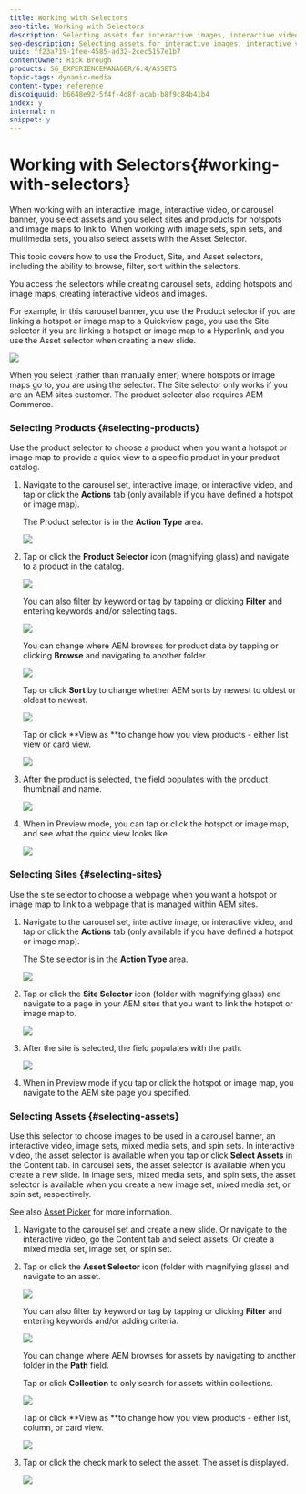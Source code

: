 ```yaml
---
title: Working with Selectors
seo-title: Working with Selectors
description: Selecting assets for interactive images, interactive video, and carousel banners
seo-description: Selecting assets for interactive images, interactive video, and carousel banners
uuid: ff23a719-1fee-4585-ad32-2cec5157e1b7
contentOwner: Rick Brough
products: SG_EXPERIENCEMANAGER/6.4/ASSETS
topic-tags: dynamic-media
content-type: reference
discoiquuid: b6648e92-5f4f-4d8f-acab-b8f9c84b41b4
index: y
internal: n
snippet: y
---
```


# Working with Selectors{#working-with-selectors}

When working with an interactive image, interactive video, or carousel banner, you select assets and you select sites and products for hotspots and image maps to link to. When working with image sets, spin sets, and multimedia sets, you also select assets with the Asset Selector.

This topic covers how to use the Product, Site, and Asset selectors, including the ability to browse, filter, sort within the selectors.

You access the selectors while creating carousel sets, adding hotspots and image maps, creating interactive videos and images.

For example, in this carousel banner, you use the Product selector if you are linking a hotspot or image map to a Quickview page, you use the Site selector if you are linking a hotspot or image map to a Hyperlink, and you use the Asset selector when creating a new slide.

![](assets/chlimage_1-520.png)

When you select (rather than manually enter) where hotspots or image maps go to, you are using the selector. The Site selector only works if you are an AEM sites customer. The product selector also requires AEM Commerce.

### Selecting Products {#selecting-products}

Use the product selector to choose a product when you want a hotspot or image map to provide a quick view to a specific product in your product catalog.

1. Navigate to the carousel set, interactive image, or interactive video, and tap or click the **Actions** tab (only available if you have defined a hotspot or image map).

   The Product selector is in the **Action Type** area.

   ![](assets/chlimage_1-521.png)

1. Tap or click the **Product Selector** icon (magnifying glass) and navigate to a product in the catalog.

   ![](assets/chlimage_1-522.png)

   You can also filter by keyword or tag by tapping or clicking **Filter** and entering keywords and/or selecting tags.

   ![](assets/chlimage_1-523.png)

   You can change where AEM browses for product data by tapping or clicking **Browse** and navigating to another folder.

   ![](assets/chlimage_1-524.png)

   Tap or click **Sort** by to change whether AEM sorts by newest to oldest or oldest to newest.

   ![](assets/chlimage_1-525.png)

   Tap or click **View as **to change how you view products - either list view or card view.

   ![](assets/chlimage_1-526.png)

1. After the product is selected, the field populates with the product thumbnail and name.

   ![](assets/chlimage_1-527.png)

1. When in Preview mode, you can tap or click the hotspot or image map, and see what the quick view looks like.

   ![](assets/chlimage_1-528.png)

### Selecting Sites {#selecting-sites}

Use the site selector to choose a webpage when you want a hotspot or image map to link to a webpage that is managed within AEM sites.

1. Navigate to the carousel set, interactive image, or interactive video, and tap or click the **Actions** tab (only available if you have defined a hotspot or image map).

   The Site selector is in the **Action Type** area.

   ![](assets/chlimage_1-529.png)

1. Tap or click the **Site Selector** icon (folder with magnifying glass) and navigate to a page in your AEM sites that you want to link the hotspot or image map to.

   ![](assets/chlimage_1-530.png)

1. After the site is selected, the field populates with the path.

   ![](assets/chlimage_1-531.png)

1. When in Preview mode if you tap or click the hotspot or image map, you navigate to the AEM site page you specified.

### Selecting Assets {#selecting-assets}

Use this selector to choose images to be used in a carousel banner, an interactive video, image sets, mixed media sets, and spin sets. In interactive video, the asset selector is available when you tap or click **Select Assets** in the Content tab. In carousel sets, the asset selector is available when you create a new slide. In image sets, mixed media sets, and spin sets, the asset selector is available when you create a new image set, mixed media set, or spin set, respectively.

See also [Asset Picker](../../assets/using/asset-selector.md) for more information.

1. Navigate to the carousel set and create a new slide. Or navigate to the interactive video, go the Content tab and select assets. Or create a mixed media set, image set, or spin set.
1. Tap or click the **Asset Selector** icon (folder with magnifying glass) and navigate to an asset.

   ![](assets/chlimage_1-532.png)

   You can also filter by keyword or tag by tapping or clicking **Filter** and entering keywords and/or adding criteria.

   ![](assets/chlimage_1-533.png)

   You can change where AEM browses for assets by navigating to another folder in the **Path** field.

   Tap or click **Collection** to only search for assets within collections.

   ![](assets/chlimage_1-534.png)

   Tap or click **View as **to change how you view products - either list, column, or card view.

   ![](assets/chlimage_1-535.png)

1. Tap or click the check mark to select the asset. The asset is displayed.

   ![](assets/chlimage_1-536.png)

